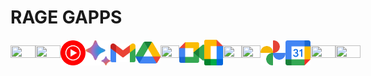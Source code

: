 # RAGE GAPPS

<div style="display: flex; align-items: center; justify-content: space-around;">

  <img src="web/ui/img/google.svg" width="40px" height="5%" />
  <img src="web/ui/img/youtube.svg" width="40px" height="5%" />
  <img src="web/ui/img/music.svg" width="40px" height="5%" />
  <img src="web/ui/img/bard.svg" width="40px" height="5%" />
  <img src="web/ui/img/gmail.svg" width="40px" height="5%" />
  <img src="web/ui/img/drive.svg" width="40px" height="5%" />
  <img src="web/ui/img/maps.svg" width="30px" height="5%" />
  <img src="web/ui/img/meet.svg" width="40px" height="5%" />
  <img src="web/ui/img/docs.svg" width="30px" height="5%" />
  <img src="web/ui/img/sheets.svg" width="30px" height="5%" />
  <img src="web/ui/img/slides.svg" width="30px" height="5%" />
  <img src="web/ui/img/photos.svg" width="40px" height="5%" />
  <img src="web/ui/img/calendar.svg" width="40px" height="5%" />
  <img src="web/ui/img/classroom.svg" width="40px" height="5%" />
  <img src="web/ui/img/translate.svg" width="40px" height="5%" />

</div>
